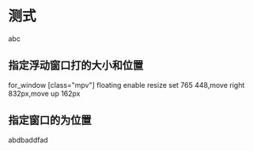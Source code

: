 
# 测式
abc
## 指定浮动窗口打的大小和位置
for_window [class="mpv"] floating enable resize set 765 448,move right 832px,move up 162px
## 指定窗口的为位置
abdbaddfad